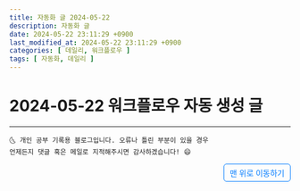 ```yaml
---
title: 자동화 글 2024-05-22
description: 자동화 글
date: 2024-05-22 23:11:29 +0900
last_modified_at: 2024-05-22 23:11:29 +0900
categories: [ 데일리, 워크플로우 ]
tags: [ 자동화, 데일리 ]
---
```


# 2024-05-22 워크플로우 자동 생성 글

***
    🌜 개인 공부 기록용 블로그입니다. 오류나 틀린 부분이 있을 경우 
    언제든지 댓글 혹은 메일로 지적해주시면 감사하겠습니다! 😄

<a href="#" style="display: inline-block; padding: 5px 10px; color: #007bff; text-decoration: none; border: 0.5px solid #007bff; border-radius: 5px; float: right;">맨 위로 이동하기</a>